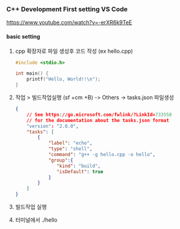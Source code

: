 ### C++ Development First setting VS Code

https://www.youtube.com/watch?v=-erXR6k9TeE

#### basic setting

1. cpp 확장자로 파일 생성후 코드 작성 (ex hello.cpp)

   ```c++
   #include <stdio.h>
   
   int main() {
       printf("Hello, World!!\n");
   }
   ```

2. 작업 > 빌드작업실행 (sf +cm +B) -> Others -> tasks.json 파일생성

   ```json
   {
       // See https://go.microsoft.com/fwlink/?LinkId=733558
       // for the documentation about the tasks.json format
       "version": "2.0.0",
       "tasks": [
           {
               "label": "echo",
               "type": "shell",
               "command": "g++ -g hello.cpp -o hello",
               "group":{
                  "kind": "build",
                  "isDefault": true
               }
           }
       ]
   }
   ```

3. 빌드작업 실행
4. 터미널에서 ./hello



